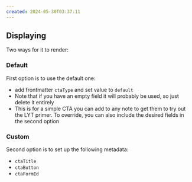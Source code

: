 ```yaml
---
created: 2024-05-30T03:37:11
---
```

## Displaying
Two ways for it to render:

### Default
First option is to use the default one:
- add frontmatter `ctaType` and set value to `default`
- Note that if you have an empty field it will probably be used, so just delete it entirely
- This is for a simple CTA you can add to any note to get them to try out the LYT primer. To override, you can also include the desired fields in the second option

### Custom
Second option is to set up the following metadata:
- `ctaTitle`
- `ctaButton`
- `ctaFormId`

